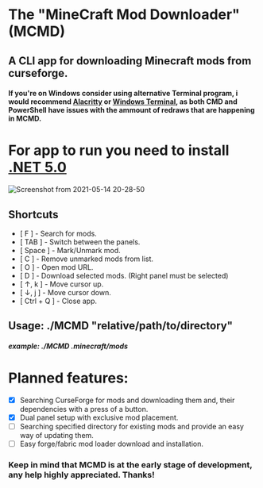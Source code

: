 # The "MineCraft Mod Downloader" (MCMD)
## A CLI app for downloading Minecraft mods from curseforge.

#### If you're on Windows consider using alternative Terminal program, i would recommend [Alacritty](https://github.com/alacritty/alacritty) or [Windows Terminal](https://www.microsoft.com/en-us/p/windows-terminal/9n0dx20hk701?source=lp&activetab=pivot:overviewtab), as both CMD and PowerShell have issues with the ammount of redraws that are happening in MCMD.


# For app to run you need to install [.NET 5.0](https://dotnet.microsoft.com/download)


![Screenshot from 2021-05-14 20-28-50](https://user-images.githubusercontent.com/32412218/118313465-0c384900-b4f3-11eb-85cc-4e5a12ff3ff3.png)

## Shortcuts
  * [ F ] - Search for mods.
  * [ TAB ] - Switch between the panels.
  * [ Space ] - Mark/Unmark mod.
  * [ C ] - Remove unmarked mods from list.
  * [ O ] - Open mod URL.
  * [ D ] - Download selected mods. (Right panel must be selected)
  * [ ↑, k ] - Move cursor up.
  * [ ↓, j ] - Move cursor down.
  * [ Ctrl + Q ] - Close app.

## Usage: ./MCMD "relative/path/to/directory"
##### example: ./MCMD .minecraft/mods

# Planned features:
- [x] Searching CurseForge for mods and downloading them and, their dependencies with a press of a button.
- [x] Dual panel setup with exclusive mod placement. 
- [ ] Searching specified directory for existing mods and provide an easy way of updating them.
- [ ] Easy forge/fabric mod loader download and installation.

### Keep in mind that MCMD is at the early stage of development, any help highly appreciated. Thanks!
